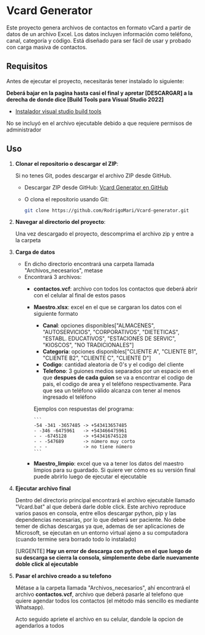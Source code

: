 # Vcard Generator

Este proyecto genera archivos de contactos en formato vCard a partir de datos de un archivo Excel. Los datos incluyen información como teléfono, canal, categoría y código. Está diseñado para ser fácil de usar y probado con carga masiva de contactos.

## Requisitos

Antes de ejecutar el proyecto, necesitarás tener instalado lo siguiente:

**Deberá bajar en la pagina hasta casi el final y apretar [DESCARGAR] a la derecha de donde dice [Build Tools para Visual Studio 2022]**
- [Instalador visual studio build tools](https://visualstudio.microsoft.com/es/downloads/?q=build+tools)

No se incluyó en el archivo ejecutable debido a que requiere permisos de administrador

## Uso

1. **Clonar el repositorio o descargar el ZIP**:

   Si no tenes Git, podes descargar el archivo ZIP desde GitHub.

   - Descargar ZIP desde GitHub: [Vcard Generator en GitHub](https://github.com/RodrigoMari/Vcard-generator)
   - O clona el repositorio usando Git:

     ```sh
     git clone https://github.com/RodrigoMari/Vcard-generator.git
     ```

2. **Navegar al directorio del proyecto**:

   Una vez descargado el proyecto, descomprima el archivo zip y entre a la carpeta

3. **Carga de datos**
   
   - En dicho directorio encontrará una carpeta llamada "Archivos_necesarios", metase
   - Encontrará 3 archivos:
      - **contactos.vcf**: archivo con todos los contactos que deberá abrir con el celular al final de estos pasos
      - **Maestro.xlsx**: excel en el que se cargaran los datos con el siguiente formato
         - **Canal**: opciones disponibles["ALMACENES", "AUTOSERVICIOS", "CORPORATIVOS", "DIETETICAS", "ESTABL. EDUCATIVOS", "ESTACIONES DE SERVIC", "KIOSCOS", "NO TRADICIONALES"]
         - **Categoria**: opciones disponibles["CLIENTE A", "CLIENTE B1", "CLIENTE B2", "CLIENTE C", "CLIENTE D"]
         - **Codigo**: cantidad aleatoria de 0's y el codigo del cliente
         - **Telefono**: 3 guiones medios separados por un espacio en el que **despues de cada guion** se va a encontrar el codigo de pais, el codigo de area y el teléfono respectivamente. Para que sea un teléfono válido alcanza con tener al menos ingresado el teléfono

         Ejemplos con respuestas del programa:

            ```
            -54 -341 -3657485 -> +543413657485
            - -346 -6475961   -> +543466475961
            - - -6745128      -> +543416745128
            - - -547689       -> número muy corto
            - - -             -> no tiene número
            ```

      - **Maestro_limpio**: excel que va a tener los datos del maestro limpios para su guardado. Si quiere ver cómo es su versión final puede abrirlo luego de ejecutar el ejecutable

4. **Ejecutar archivo final**
   
   Dentro del directorio principal encontrará el archivo ejecutable llamado "Vcard.bat" al que deberá darle doble click. Este archivo reproduce varios pasos en consola, entre ellos descargar python, pip y las dependencias necesarias, por lo que deberá ser paciente. No debe temer de dichas descargas ya que, ademas de ser aplicaciones de Microsoft, se ejecutan en un entorno virtual ajeno a su computadora (cuando termine sera borrado todo lo instalado)

   [URGENTE] **Hay un error de descarga con python en el que luego de su descarga se cierra la consola, simplemente debe darle nuevamente doble click al ejecutable**

5. **Pasar el archivo creado a su telefono**

   Métase a la carpeta llamada "Archivos_necesarios", ahí encontrará el archivo **contactos.vcf**, archivo que deberá pasarle al telefono que quiere agendar todos los contactos (el método más sencillo es mediante Whatsapp). 
   
   Acto seguido apriete el archivo en su celular, dandole la opcion de agendarlos a todos
